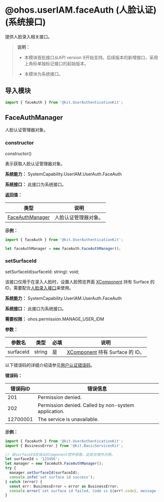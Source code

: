# @ohos.userIAM.faceAuth (人脸认证)(系统接口)

<!--Kit: User Authentication Kit-->
<!--Subsystem: UserIAM-->
<!--Owner: @WALL_EYE-->
<!--SE: @lichangting518-->
<!--TSE: @jane_lz-->

提供人脸录入相关接口。

> **说明：**
>
> - 本模块首批接口从API version 9开始支持。后续版本的新增接口，采用上角标单独标记接口的起始版本。
>
> - 本模块为系统接口。

## 导入模块

```ts
import { faceAuth } from '@kit.UserAuthenticationKit';
```

## FaceAuthManager

人脸认证管理器对象。

### constructor

constructor()

表示获取人脸认证管理器对象。

**系统能力：** SystemCapability.UserIAM.UserAuth.FaceAuth

**系统接口：** 此接口为系统接口。

**返回值：**

| 类型                   | 说明                 |
| ---------------------- | -------------------- |
| [FaceAuthManager](#faceauthmanager) | 人脸认证管理器对象。 |

**示例：**

```ts
import { faceAuth } from '@kit.UserAuthenticationKit';

let faceAuthManager = new faceAuth.FaceAuthManager();
```

### setSurfaceId

setSurfaceId(surfaceId: string): void;

该接口仅用于在录入人脸时，设置人脸预览界面 [XComponent](../apis-arkui/arkui-ts/ts-basic-components-xcomponent.md#getxcomponentsurfaceid9) 持有 Surface 的 ID，需要配合[人脸录入接口](../apis-basic-services-kit/js-apis-osAccount-sys.md#addcredential8)来使用。

**系统能力：** SystemCapability.UserIAM.UserAuth.FaceAuth

**系统接口：** 此接口为系统接口。

**需要权限：** ohos.permission.MANAGE_USER_IDM

**参数：**

| 参数名         | 类型                               | 必填 | 说明                       |
| -------------- | ---------------------------------- | ---- | -------------------------- |
| surfaceId       | string     | 是   | [XComponent](../apis-arkui/arkui-ts/ts-basic-components-xcomponent.md#getxcomponentsurfaceid9) 持有 Surface 的 ID。 |

以下错误码的详细介绍请参见[用户认证错误码](errorcode-useriam.md)。

**错误码：**

| 错误码ID | 错误信息 |
| -------- | ------- |
| 201 | Permission denied. |
| 202 | Permission denied. Called by non-system application. |
| 12700001 | The service is unavailable. |

**示例：**

```ts
import { faceAuth } from '@kit.UserAuthenticationKit';
import { BusinessError } from '@kit.BasicServicesKit';

// 该surfaceId应该从XComponent控件获取，此处仅用作示例。
let surfaceId = '123456';
let manager = new faceAuth.FaceAuthManager();
try {
  manager.setSurfaceId(surfaceId);
  console.info('set surface id success');
} catch (error) {
  const err: BusinessError = error as BusinessError;
  console.error(`set surface id failed, Code is ${err?.code}, message is ${err?.message}`);
}
```

